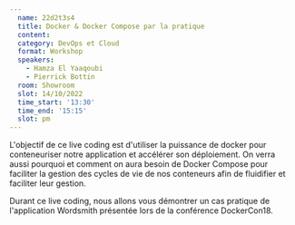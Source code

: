 ```yaml
---
  name: 22d2t3s4
  title: Docker & Docker Compose par la pratique
  content:
  category: DevOps et Cloud
  format: Workshop
  speakers: 
    - Hamza El Yaaqoubi
    - Pierrick Bottin
  room: Showroom
  slot: 14/10/2022
  time_start: '13:30'
  time_end: '15:15'
  slot: pm
---
```

L'objectif de ce live coding est d'utiliser la puissance de docker pour conteneuriser notre application et accélérer son déploiement. 
On verra aussi pourquoi et comment on aura besoin de Docker Compose pour faciliter la gestion des cycles de vie de nos conteneurs afin de fluidifier et faciliter leur gestion. 

Durant ce live coding, nous allons vous démontrer un cas pratique de l'application Wordsmith présentée lors de la conférence DockerCon18.